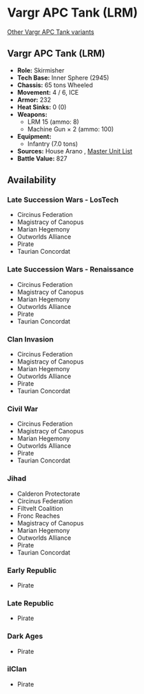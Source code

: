 # Vargr APC Tank (LRM) 

[Other Vargr APC Tank variants](../vargr_apc_tank.md) 

## Vargr APC Tank (LRM) 

- **Role:** Skirmisher 
- **Tech Base:** Inner Sphere (2945) 
- **Chassis:** 65 tons Wheeled 
- **Movement:** 4 / 6, ICE 
- **Armor:** 232 
- **Heat Sinks:** 0 (0) 
- **Weapons:** 
  - LRM 15 (ammo: 8) 
  - Machine Gun × 2 (ammo: 100) 
- **Equipment:** 
  - Infantry (7.0 tons) 
- **Sources:** House Arano , [Master Unit List](http://masterunitlist.info/Unit/Details/7616) 
- **Battle Value:** 827 

## Availability 

### Late Succession Wars - LosTech 

- Circinus Federation 
- Magistracy of Canopus 
- Marian Hegemony 
- Outworlds Alliance 
- Pirate 
- Taurian Concordat 

### Late Succession Wars - Renaissance 

- Circinus Federation 
- Magistracy of Canopus 
- Marian Hegemony 
- Outworlds Alliance 
- Pirate 
- Taurian Concordat 

### Clan Invasion 

- Circinus Federation 
- Magistracy of Canopus 
- Marian Hegemony 
- Outworlds Alliance 
- Pirate 
- Taurian Concordat 

### Civil War 

- Circinus Federation 
- Magistracy of Canopus 
- Marian Hegemony 
- Outworlds Alliance 
- Pirate 
- Taurian Concordat 

### Jihad 

- Calderon Protectorate 
- Circinus Federation 
- Filtvelt Coalition 
- Fronc Reaches 
- Magistracy of Canopus 
- Marian Hegemony 
- Outworlds Alliance 
- Pirate 
- Taurian Concordat 

### Early Republic 

- Pirate 

### Late Republic 

- Pirate 

### Dark Ages 

- Pirate 

### ilClan 

- Pirate 

